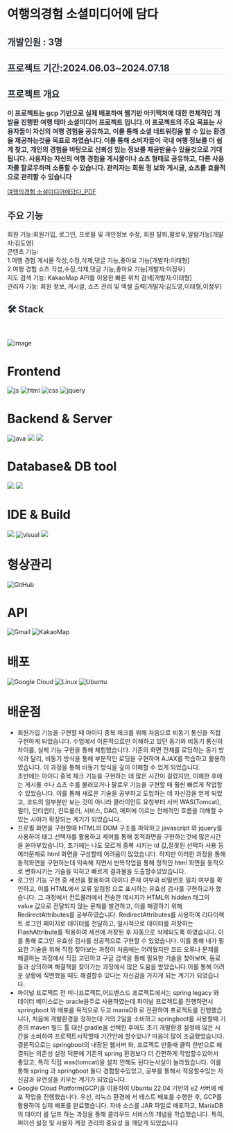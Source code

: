 # 여행의경험 소셜미디어에 담다

  <div style="text-align: left;"> 
     <h2 style="border-bottom: 1px solid #d8dee4; color: #282d33;"> 개발인원 : 3명</h2>  
    <h2 style="border-bottom: 1px solid #d8dee4; color: #282d33;"> 프로젝트 기간:2024.06.03~2024.07.18</h2>  
    <h2 style="border-bottom: 1px solid #d8dee4; color: #282d33;"> 프로젝트 개요 </h2>  
    <div style="font-weight: 700; font-size: 15px; text-align: left; color: #282d33;"> 이 프로젝트는 gcp 기반으로 실제 배포하여 웹기반 아키택처에 대한 전체적인 개발을 진행한 여행 테마 소셜미디어 프로젝트 입니다.이 프로젝트의 주요 목표는 사용자들이 자신의 여행 경험을 공유하고, 이를 통해 소셜 네트워킹을 할 수 있는 환경을 제공하는것을 목표로 하였습니다.이를 통해 소비자들이 국내 여행 정보를 더 쉽게 찾고, 개인의 경험을 바탕으로 신뢰성 있는 정보를 제공받을수 있을것으로 기대됩니다.
사용자는 자신의 여행 경험을 게시물이나 쇼츠 형태로 공유하고, 다른 사용자를 팔로우하며 소통할 수 있습니다. 관리자는 회원 정
보와 게시글, 쇼츠를 효율적으로 관리할 수 있습니다</li></li></div> 
  
  [여행의경험 소셜미디어에담다_PDF](https://github.com/doyoungking/TripSNS_project/blob/DEV/%EC%97%AC%ED%96%89%EC%9D%98%20%EA%B2%BD%ED%97%98%20%EC%86%8C%EC%85%9C%EB%AF%B8%EB%94%94%EC%96%B4%EC%97%90%EB%8B%B4%EB%8B%A4.pdf)
  </div>
  
 <h2 style="border-bottom: 1px solid #d8dee4; color: #282d33;"> 주요 기능</h2>  
회원 기능:회원가입, 로그인, 프로필 및 개인정보 수정, 회원 탈퇴,팔로우,알람기능[개발자:김도영]<br>
콘텐츠 기능:<br>
1.여행 경험 게시물 작성,수정,삭제,댓글 기능,좋아요 기능[개발자:이태형]<br>
2.여행 경험 쇼츠 작성,수정,삭제,댓글 기능,좋아요 기능[개발자:이정우]<br>
지도 검색 기능: KakaoMap API를 이용한 빠른 위치 검색[개발자:이태형]<br>
관리자 기능: 회원 정보, 게시글, 쇼츠 관리 및 엑셀 출력[개발자:김도영,이태형,이정우]
  
  <div style="text-align: left;">
    <h2 style="border-bottom: 1px solid #d8dee4; color: #282d33;"> 🛠️ Stack </h2> <br> 
  
  ![image](https://github.com/user-attachments/assets/637deffb-6508-4fc3-8848-908da0ce3576)

  </div>


# Frontend
![js](https://img.shields.io/badge/JavaScript-F7DF1E?style=for-the-badge&logo=JavaScript&logoColor=white)
![html](https://img.shields.io/badge/HTML5-E34F26?style=for-the-badge&logo=html5&logoColor=white)
![css](https://img.shields.io/badge/CSS3-1572B6?style=for-the-badge&logo=css3&logoColor=white)
![jquery](https://img.shields.io/badge/jQuery-0769AD?style=for-the-badge&logo=jquery&logoColor=white)
# Backend & Server     
![java](https://img.shields.io/badge/Java-ED8B00?style=for-the-badge&logo=openjdk&logoColor=white)
<img src="https://img.shields.io/badge/springboot-6DB33F?style=for-the-badge&logo=springboot&logoColor=white">
<img src="https://img.shields.io/badge/apache tomcat-F8DC75?style=for-the-badge&logo=apachetomcat&logoColor=white">
 # Database& DB tool            
<img src="https://img.shields.io/badge/mariaDB-003545?style=for-the-badge&logo=mariaDB&logoColor=white"> <img src="https://img.shields.io/badge/dbeaver-382923?style=for-the-badge&logo=dbeaver&logoColor=white">
# IDE & Build  
<img src="https://img.shields.io/badge/intellij IDEA-000000?style=for-the-badge&logo=intellij IDEA&logoColor=white"> ![visual](https://img.shields.io/badge/Visual_Studio_Code-0078D4?style=for-the-badge&logo=visual%20studio%20code&logoColor=white)
<img src="https://img.shields.io/badge/gradle-02303A?style=for-the-badge&logo=gradle&logoColor=white">
# 형상관리 
![GitHub](https://img.shields.io/badge/github-%23121011.svg?style=for-the-badge&logo=github&logoColor=white)
# API
![Gmail](https://img.shields.io/badge/Gmail-D14836?style=for-the-badge&logo=gmail&logoColor=white)
![KakaoMap](https://img.shields.io/badge/kakao_Map-ffcd00.svg?style=for-the-badge&logo=kakaomap&logoColor=000000)
# 배포
![Google Cloud](https://img.shields.io/badge/Google_Cloud_Platform-%234285F4.svg?style=for-the-badge&logo=google-cloud-platform&logoColor=white)
![Linux](https://img.shields.io/badge/Linux-FCC624?style=for-the-badge&logo=linux&logoColor=black)
![Ubuntu](https://img.shields.io/badge/Ubuntu-E95420?style=for-the-badge&logo=ubuntu&logoColor=white)

# 배운점
 + 회원가입 기능을 구현할 때 아이디 중복 체크를 위해 처음으로 비동기 통신을 직접 구현하게 되었습니다. 수업에서 이론적으로만 이해하고 있던 동기와 비동기 통신의 차이를, 실제 기능 구현을 통해 체험했습니다. 기존의 화면 전체를 로딩하는 동기 방식과 달리, 비동기 방식을 통해 부분적인 로딩을 구현하며 AJAX를 학습하고 활용하였습니다. 이 과정을 통해 비동기 방식을 깊이 이해할 수 있게 되었습니다.<br>
초반에는 아이디 중복 체크 기능을 구현하는 데 많은 시간이 걸렸지만, 이해한 후에는 게시물 수나 쇼츠 수를 불러오거나 팔로우 기능을 구현할 때 훨씬 빠르게 작업할 수 있었습니다. 이를 통해 새로운 기술을 공부하고 도입하는 데 자신감을 얻게 되었고, 코드의 일부분만 보는 것이 아니라 클라이언트 요청부터 서버 WAS(Tomcat), 필터, 인터셉터, 컨트롤러, 서비스, DAO, 매퍼에 이르는 전체적인 흐름을 이해할 수 있는 시야가 확장되는 계기가 되었습니다.
 + 프로필 화면을 구현할때 HTML의 DOM 구조를 파악하고 javascript 와 jquery를 사용하여 태그 선택자를 활용하고 제어를 통해 동적화면을 구현하는것에 많은시간을 쏟아부었습니다, 초기에는 나도 모르게 중복 시키는 id 값,잘못된 선택자 사용 등 여러문제로 html 화면을 구성할때 어려움이 많았습니다. 하지만 이러한 과정을 통해 동적화면을 구현하는데 익숙해 지면서 반복작업을 통해 정적인 html 화면을 동적으로 변화시키는 기술을 익히고 빠르게 결과물을 도출할수있었습니다.
 + 로그인 기능 구현 중 세션을 활용하여 아이디 존재 여부와 비밀번호 일치 여부를 확인하고, 이를 HTML에서 오류 알림창 으로 표시하는 유효성 검사를 구현하고자 했습니다. 그 과정에서 컨트롤러에서 전송한 메시지가 HTML의 hidden 태그의 value 값으로 전달되지 않는 문제를 발견하고, 이를 해결하기 위해 RedirectAttributes를 공부하였습니다. RedirectAttributes를 사용하여 리다이렉트 로그인 페이지로 데이터를 전달하고, 일시적으로 데이터를 저장하는 FlashAttribute를 적용하여 세션에 저장된 후 자동으로 삭제되도록 하였습니다. 이를 통해 로그인 유효성 검사를 성공적으로 구현할 수 있었습니다. 이를 통해 내가 필요한 기술을 위해 직접 찾아보는 과정이 처음에는 어려웠지만 코드 오류나 문제를 해결하는 과정에서 직접 고민하고 구글 검색을 통해 필요한 기술을 찾아보며, 동료들과 상의하며 해결책을 찾아가는 과정에서 많은 도움을 받았습니다.이를 통해 어려운 상황에 직면했을 때도 해결할수 있다는 자신감을 가지게 되는 계기가 되었습니다.
 +  파이널 프로젝트 전 미니프로젝트,어드벤스드 프로젝트에서는 spring legacy 와 데이터 베이스로는 oracle을주로 사용하였는데 파이널 프로젝트를 진행하면서 springboot 와 배포를 목적으로 두고 mariaDB 로 전환하여 프로젝트를 진행했습니다, 처음에 개발환경을 정하는데 거의 2일을 소비하고 springboot를 사용할때 기존의 maven 빌드 툴 대신 gradle을 선택한 후에도 초기 개발환경 설정에 많은 시간을 소비하여 프로젝트시작할때 기간안에 할수있나? 마음이 많이 조급했었습니다. 결론적으로는 springboot의 내장된 웹서버 와, 프로젝트 만들때 클릭 한번으로 해결되는 의존성 설정 덕분에 기존의 spring 환경보다 더 간편하게 작업할수있어서 좋았고, 특히 직접 was(tomcat)을 설치 안해도 된다는사실이 놀라웠습니다. 이를 통해 spring 과 springboot 둘다 경험할수있었고, 공부를 통해서 적응할수있는 자신감과 유연성을 키우는 계기가 되었습니다.
 + Google Cloud Platform(GCP)을 이용하여 Ubuntu 22.04 기반의 e2 서버에 배포 작업을 진행했습니다. 우선, 리눅스 환경에
서 테스트 배포를 수행한 후, GCP를 활용하여 실제 배포를 완료했습니다. 자바 소스를 JAR 파일로 배포하고, MariaDB의 데이터
를 덤프 하는 과정을 통해 클라우드 서비스의 개념을 학습했습니다.
특히, 퍼미션 설정 및 사용자 계정 관리의 중요성 을 깨닫게 되었습니다

    
